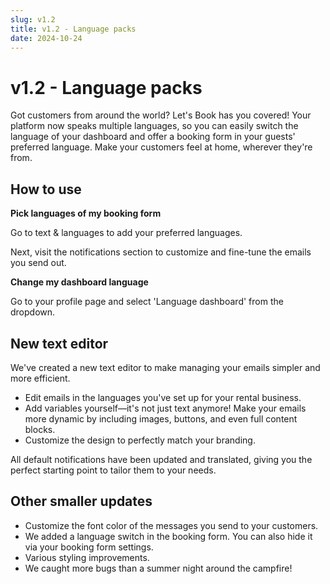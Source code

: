 ```yaml
---
slug: v1.2
title: v1.2 - Language packs
date: 2024-10-24
---
```


# v1.2 - Language packs

Got customers from around the world? Let's Book has you covered! Your platform now speaks multiple languages, so you can easily switch the language of your dashboard and offer a booking form in your guests' preferred language. Make your customers feel at home, wherever they're from.

## How to use

**Pick languages of my booking form**

Go to text & languages to add your preferred languages.

Next, visit the notifications section to customize and fine-tune the emails you send out.

**Change my dashboard language**

Go to your profile page and select 'Language dashboard' from the dropdown.

## New text editor

We've created a new text editor to make managing your emails simpler and more efficient.

- Edit emails in the languages you've set up for your rental business.
- Add variables yourself—it's not just text anymore! Make your emails more dynamic by including images, buttons, and even full content blocks.
- Customize the design to perfectly match your branding.

All default notifications have been updated and translated, giving you the perfect starting point to tailor them to your needs.

## Other smaller updates

- Customize the font color of the messages you send to your customers.
- We added a language switch in the booking form. You can also hide it via your booking form settings.
- Various styling improvements.
- We caught more bugs than a summer night around the campfire!